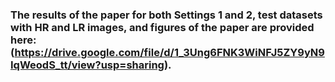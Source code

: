 ### The results of the paper for both Settings 1 and 2, test datasets with HR and LR images, and figures of the paper are provided here: (https://drive.google.com/file/d/1_3Ung6FNK3WiNFJ5ZY9yN9IqWeodS_tt/view?usp=sharing).
